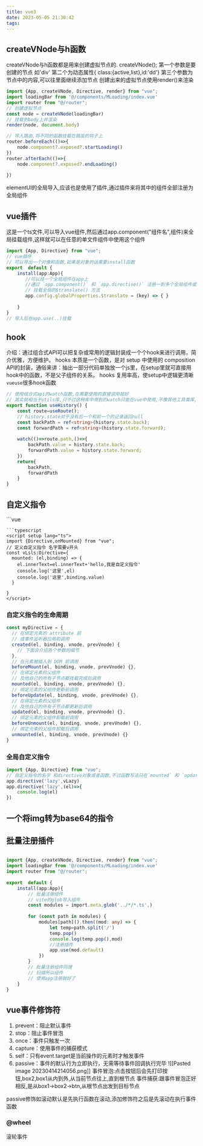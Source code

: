 ```yaml
---
title: vue3
date: 2023-05-05 21:30:42
tags:  
---
```

## createVNode与h函数
createVNode与h函数都是用来创建虚拟节点的.
createVNode();
第一个参数是要创建的节点 如'div'
第二个为动态属性{ class:{active,list},id:'dd'}
第三个参数为节点中的内容,可以往里面继续添加节点
创建出来的虚拟节点使用render()来渲染
```typescript
import {App, createVNode, Directive, render} from "vue";  
import loadingBar from '@/components/MLoading/index.vue'  
import router from "@/router";
// 创建虚拟节点
const node = createVNode(loadingBar)  
// 挂载到body上并渲染
render(node, document.body)  

// 导入路由,将不同的函数挂载在路由的钩子上
router.beforeEach(()=>{  
    node.component?.exposed?.startLoading()  
})  
router.afterEach(()=>{  
    node.component?.exposed?.endLoading()  
  
})
```
elementUI的全局导入,应该也是使用了插件,通过插件来将其中的组件全部注册为全局组件


## vue插件
这是一个ts文件,可以导入vue组件,然后通过app.component("组件名",组件)来全局挂载组件,这样就可以在任意的单文件组件中使用这个组件
```typescript
import {App, Directive} from "vue";  
// vue插件  
// 可以导出一个对像和函数,如果是对象的话需要install函数  
export  default {  
    install(app:App){  
       //可以挂一个全局组件在app上
       //通过 `app.component()` 和 `app.directive()` 注册一到多个全局组件或自定义指令
       // 挂载全局的$translate() 方法
       app.config.globalProperties.$translate = (key) => { }
       
    }  
}
// 导入后在app.use(..)挂载

```
## hook
介绍：通过组合式API可以把复杂或常用的逻辑封装成一个个hook来进行调用，简介优雅，方便维护。
hooks 本质是一个函数，是对 setup 中使用的 composition API的封装，通俗来讲：抽出一部分代码单独放一个js里，在setup里就可直接用hook中的函数，不是父子组件的关系。
hooks 复用率高，使setup中逻辑更清晰
`vueuse`很多hook函数
```typescript
// 使用组合式api的watch函数,在需要使用的直接调用就好
// 其实就相当于utils库,只不过这种库中用到的watch只能在vue中使用,不像其他工具类库,不受框架限制,使用原生api开发
export function useHistory() {  
    const route=useRoute();  
    // history.state对于没有后一个和前一个的记录返回null  
    const backPath = ref<string>(history.state.back);  
    const forwardPath = ref<string>(history.state.forward);  
  
    watch(()=>route.path,()=>{  
        backPath.value = history.state.back;  
        forwardPath.value = history.state.forward;  
    })  
    return{  
        backPath,  
        forwardPath  
    }  
}
```

## 自定义指令
<template>  
<div v-lsls="1">你好,我是风吹麦浪</div>  
</template>  
  ```vue
<template>  
<!-- 调用自定义指令 -->
<div v-lsls="1">你好,我是风吹麦浪</div>  
</template>

```
```typescript
<script setup lang="ts">  
import {Directive,onMounted} from "vue";  
// 定义自定义指令 名字需要v开头
const vLsls:Directive={  
  mounted: (el,binding) => {  
    el.innerText=el.innerText+'hello,我是自定义指令'  
    console.log('这里',el)  
    console.log('这里',binding.value)  
  }  
  
}  
</script>
```
### 自定义指令的生命周期
```typescript
const myDirective = {
  // 在绑定元素的 attribute 前
  // 或事件监听器应用前调用
  created(el, binding, vnode, prevVnode) {
    // 下面会介绍各个参数的细节
  },
  // 在元素被插入到 DOM 前调用
  beforeMount(el, binding, vnode, prevVnode) {},
  // 在绑定元素的父组件
  // 及他自己的所有子节点都挂载完成后调用
  mounted(el, binding, vnode, prevVnode) {},
  // 绑定元素的父组件更新前调用
  beforeUpdate(el, binding, vnode, prevVnode) {},
  // 在绑定元素的父组件
  // 及他自己的所有子节点都更新后调用
  updated(el, binding, vnode, prevVnode) {},
  // 绑定元素的父组件卸载前调用
  beforeUnmount(el, binding, vnode, prevVnode) {},
  // 绑定元素的父组件卸载后调用
  unmounted(el, binding, vnode, prevVnode) {}
}
```
### 全局自定义指令
```typescript
import {App, Directive} from "vue";
// 自定义指令的名字 和directive对象或者函数,不过函数写法只在`mounted` 和 `updated` 时触发并且行为相同
app.directive('lazy',vLazy)
app.directive('lazy',(el)=>{
	console.log(el)
})
```
## 一个将img转为base64的指令


## 批量注册插件
```typescript

import {App, createVNode, Directive, render} from "vue";  
import loadingBar from '@/components/MLoading/index.vue'  
import router from "@/router";  
 
export  default {  
    install(app:App){  
        // 批量注册组件  
        // vite的glob导入组件
        const modules = import.meta.glob('../*/*.ts',)  
        
        for (const path in modules) {  
            modules[path]().then((mod: any) => {  
                let temp=path.split('/')  
                temp.pop()  
                console.log(temp.pop(),mod)  
                //注册插件
                app.use(mod.default)  
            })  
        }  
        // 批量注册组件同理
        // 扫描所以组件
        // 使用app注册就好了
    }  
}
```

## vue事件修饰符
1. prevent：阻止默认事件 
2. stop：阻止事件冒泡
3. once：事件只触发一次  
4. capture：使用事件的捕获模式
5. self：只有event.target是当前操作的元素时才触发事件
6. passive：事件的默认行为立即执行，无需等待事件回调执行完毕
![[Pasted image 20230414214056.png]]
事件冒泡:点击按钮后会先打印按钮,box2,box1从内到外,从当前节点往上,直到根节点
事件捕获:跟事件冒泡正好相反,是从box1->box2->btn,从根节点出发到目标节点

passive修饰如滚动默认是先执行函数在滚动,添加修饰符之后是先滚动在执行事件函数
### @wheel
滚轮事件